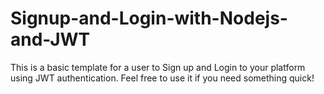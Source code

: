 # Signup-and-Login-with-Nodejs-and-JWT
This is a basic template for a user to Sign up and Login to your platform using JWT authentication. Feel free to use it if you need something quick!
